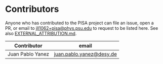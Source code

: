 # Contributors

Anyone who has contributed to the PISA project can file an issue, open a PR, or email to jll1062+pisa@phys.psu.edu to request to be listed here.
See also [EXTERNAL_ATTRIBUTION.md](EXTERNAL_ATTRIBUTION.md).

Contributor | email
----------- | -----
Juan Pablo Yanez | juan.pablo.yanez@desy.de
